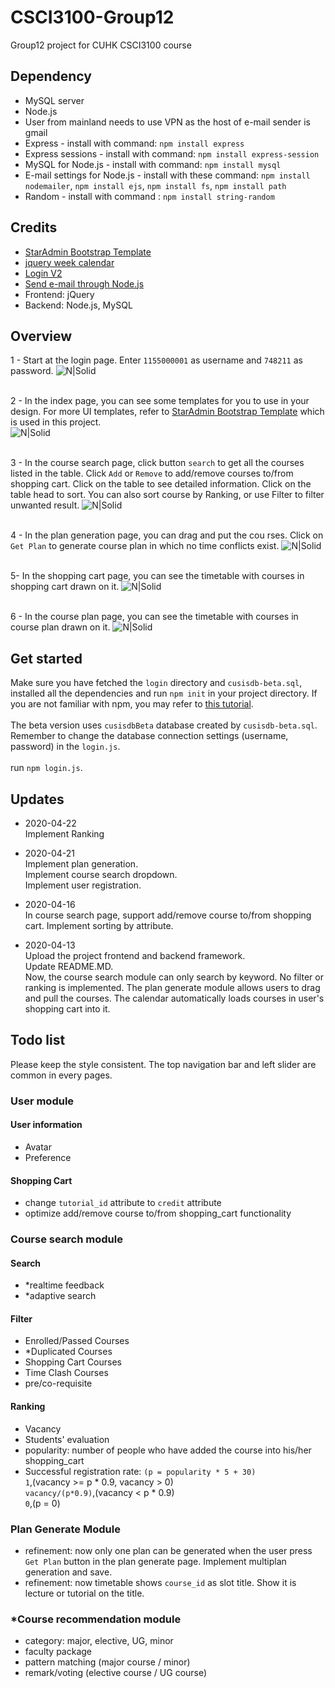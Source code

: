<h1>CSCI3100-Group12</h1>

Group12 project for CUHK CSCI3100 course

<h2>Dependency</h2>

- MySQL server
- Node.js
- User from mainland needs to use VPN as the host of e-mail sender is gmail
- Express - install with command: `npm install express`
- Express sessions - install with command: `npm install express-session`
- MySQL for Node.js - install with command: `npm install mysql`
- E-mail settings for Node.js - install with these command: `npm install nodemailer`, `npm install ejs`, `npm install fs`, `npm install path`
- Random - install with command : `npm install string-random`

<h2>Credits</h2>

- [StarAdmin Bootstrap Template](https://github.com/BootstrapDash/StarAdmin-Free-Bootstrap-Admin-Template)
- [jquery week calendar](https://github.com/themouette/jquery-week-calendar)
- [Login V2](https://colorlib.com/wp/template/login-form-v2/)
- [Send e-mail through Node.js](https://github.com/liuxing/node-abc/tree/master/lesson10)
- Frontend: jQuery
- Backend: Node.js, MySQL

<h2>Overview</h2>

1 - Start at the login page. Enter `1155000001` as username and `748211` as password.
![N|Solid](screenshot/ss-login.png)
<br><br>

2 - In the index page, you can see some templates for you to use in your design. For more UI templates,
refer to [StarAdmin Bootstrap Template](https://github.com/BootstrapDash/StarAdmin-Free-Bootstrap-Admin-Template)
which is used in this project. <br />
![N|Solid](screenshot/ss-index.png)
<br><br>

3 - In the course search page, click button `search` to get all the courses listed in the table.
Click `Add` or `Remove` to add/remove courses to/from shopping cart. Click on the table to see
detailed information. Click on the table head to sort. You can also sort course by Ranking, or use Filter to filter unwanted result.
![N|Solid](screenshot/ss-course-search.png)
<br><br>

4 - In the plan generation page, you can drag and put the cou rses. Click on `Get Plan` to generate
course plan in which no time conflicts exist.
![N|Solid](screenshot/ss-plan-generate.png)
<br><br>

5- In the shopping cart page, you can see the timetable with courses in shopping cart drawn on it.
![N|Solid](screenshot/ss-shopping-cart.png)
<br><br>

6 - In the course plan page, you can see the timetable with courses in course plan drawn on it.
![N|Solid](screenshot/ss-course-plan.png)

<h2>Get started</h2>

Make sure you have fetched the `login` directory and `cusisdb-beta.sql`, installed all the
dependencies and run `npm init` in your project directory. If you are not familiar with 
npm, you may refer to [this tutorial](https://codeshack.io/basic-login-system-nodejs-express-mysql/).
<br><br>The beta version uses `cusisdbBeta` database created by `cusisdb-beta.sql`.
Remember to change the database connection settings (username, password) in the `login.js`.
<br><br>run `npm login.js`.

<h2>Updates</h2>

- 2020-04-22 <br>
Implement Ranking

- 2020-04-21 <br>
Implement plan generation. <br>
Implement course search dropdown.<br>
Implement user registration.

- 2020-04-16 <br>
In course search page, support add/remove course to/from shopping cart.
Implement sorting by attribute.

- 2020-04-13 <br>
Upload the project frontend and backend framework.<br>
Update README.MD.<br>
Now, the course search module can only search by keyword. No filter
or ranking is implemented. The plan generate module allows users to
drag and pull the courses. The calendar automatically loads courses
in user's shopping cart into it.

<h2>Todo list</h2>

Please keep the style consistent. The top navigation bar and
left slider are common in every pages.  

<h3> User module</h3>

<h4>User information</h4>

- Avatar
- Preference

<h4>Shopping Cart</h4>

- change `tutorial_id` attribute to `credit` attribute
- optimize add/remove course to/from shopping_cart functionality

<h3>Course search module </h3>

<h4>Search </h4>

- *realtime feedback 
- *adaptive search

<h4>Filter</h4>

- Enrolled/Passed Courses
- *Duplicated Courses
- Shopping Cart Courses
- Time Clash Courses
- pre/co-requisite

<h4>Ranking</h4>

- Vacancy
- Students' evaluation
- popularity: number of people who have added the course into his/her shopping_cart
- Successful registration rate: `(p = popularity * 5 + 30)`  
`1`,(vacancy >= p * 0.9, vacancy > 0)   
`vacancy/(p*0.9)`,(vacancy < p * 0.9)   
`0`,(p = 0) 
<h3>Plan Generate Module</h3>

- refinement: now only one plan can be generated when the user press `Get Plan`
button in the plan generate page. Implement multiplan generation and save.
- refinement: now timetable shows `course_id` as slot title. Show it is lecture or
tutorial on the title.

<h3>*Course recommendation module</h3>

- category: major, elective, UG, minor
- faculty package
- pattern matching (major course / minor)
- remark/voting (elective course / UG course)
